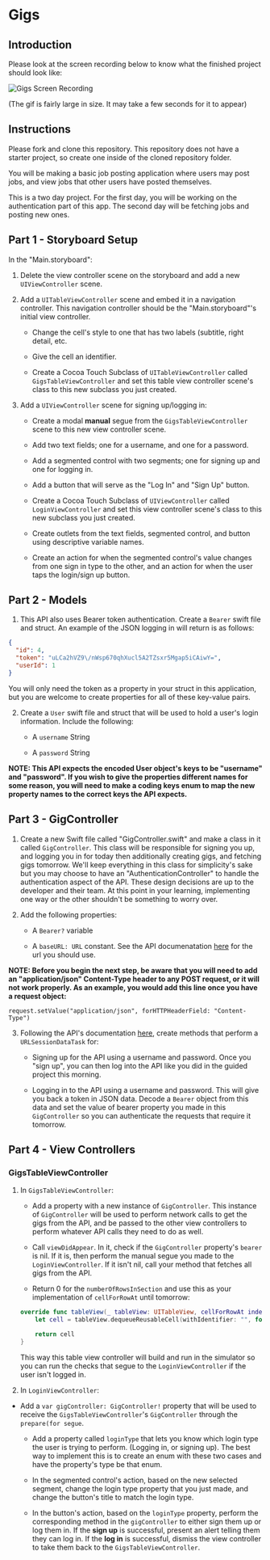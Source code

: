 # Gigs

## Introduction

Please look at the screen recording below to know what the finished project should look like:

![Gigs Screen Recording](https://user-images.githubusercontent.com/16965587/57464723-71893d80-723a-11e9-87fe-1831188727e5.gif)

(The gif is fairly large in size. It may take a few seconds for it to appear)

## Instructions

Please fork and clone this repository. This repository does not have a starter project, so create one inside of the cloned repository folder.

You will be making a basic job posting application where users may post jobs, and view jobs that other users have posted themselves.

This is a two day project. For the first day, you will be working on the authentication part of this app. The second day will be fetching jobs and posting new ones.

## Part 1 - Storyboard Setup

In the "Main.storyboard":

1. Delete the view controller scene on the storyboard and add a new `UIViewController` scene.

2. Add a `UITableViewController` scene and embed it in a navigation controller. This navigation controller should be the "Main.storyboard"'s initial view controller.

    - Change the cell's style to one that has two labels (subtitle, right detail, etc.
    
    - Give the cell an identifier.
    
    - Create a Cocoa Touch Subclass of `UITableViewController` called `GigsTableViewController` and set this table view controller scene's class to this new subclass you just created.

3. Add a `UIViewController` scene for signing up/logging in:
    - Create a modal **manual** segue from the `GigsTableViewController` scene to this new view controller scene.
    
    - Add two text fields; one for a username, and one for a password.
    
    - Add a segmented control with two segments; one for signing up and one for logging in.
    
    - Add a button that will serve as the "Log In" and "Sign Up" button.
    
    - Create a Cocoa Touch Subclass of `UIViewController` called `LoginViewController` and set this view controller scene's class to this new subclass you just created.
    
    - Create outlets from the text fields, segmented control, and button using descriptive variable names.
    
    - Create an action for when the segmented control's value changes from one sign in type to the other, and an action for when the user taps the login/sign up button.

## Part 2 - Models

1. This API also uses Bearer token authentication. Create a `Bearer` swift file and struct. An example of the JSON logging in will return is as follows:

``` JSON
{
  "id": 4,
  "token": "uLCa2hVZ9\/nWsp670qhXucl5A2TZsxr5Mgap5iCAiwY=",
  "userId": 1
}
```

You will only need the token as a property in your struct in this application, but you are welcome to create properties for all of these key-value pairs.

2. Create a `User` swift file and struct that will be used to hold a user's login information. Include the following:

    - A `username` String
    
    - A `password` String

**NOTE: This API expects the encoded User object's keys to be "username" and "password". If you wish to give the properties different names for some reason, you will need to make a coding keys enum to map the new property names to the correct keys the API expects.**

## Part 3 - GigController

1. Create a new Swift file called "GigController.swift" and make a class in it called `GigController`. This class will be responsible for signing you up, and logging you in for today then additionally creating gigs, and fetching gigs tomorrow. We'll keep everything in this class for simplicity's sake but you may choose to have an "AuthenticationController" to handle the authentication aspect of the API. These design decisions are up to the developer and their team. At this point in your learning, implementing one way or the other shouldn't be something to worry over.

2. Add the following properties:
    
    - A `Bearer?` variable
    
    - A `baseURL: URL` constant. See the API documenatation [here](https://github.com/LambdaSchool/ios-gigs/blob/master/APIDocumentation.md) for the url you should use. 

**NOTE: Before you begin the next step, be aware that you will need to add an "application/json" Content-Type header to any POST request, or it will not work properly. As an example, you would add this line once you have a request object:**

```
request.setValue("application/json", forHTTPHeaderField: "Content-Type")
```

3. Following the API's documentation [here](https://github.com/LambdaSchool/ios-gigs/blob/master/APIDocumentation.md), create methods that perform a `URLSessionDataTask` for:

    - Signing up for the API using a username and password. Once you "sign up", you can then log into the API like you did in the guided project this morning.
    
    - Logging in to the API using a username and password. This will give you back a token in JSON data. Decode a `Bearer` object from this data and set the value of bearer property you made in this `GigController` so you can authenticate the requests that require it tomorrow.
    
## Part 4 - View Controllers

### GigsTableViewController

1. In `GigsTableViewController`:

    - Add a property with a new instance of `GigController`. This instance of `GigController` will be used to perform network calls to get the gigs from the API, and be passed to the other view controllers to perform whatever API calls they need to do as well.
    
    - Call `viewDidAppear`. In it, check if the `GigController` property's `bearer` is nil. If it is, then perform the manual segue you made to the `LoginViewController`. If it isn't nil, call your method that fetches all gigs from the API.
    
    - Return 0 for the `numberOfRowsInSection` and use this as your implementation of `cellForRowAt` until tomorrow:
    
    ```Swift
    override func tableView(_ tableView: UITableView, cellForRowAt indexPath: IndexPath) -> UITableViewCell {
        let cell = tableView.dequeueReusableCell(withIdentifier: "", for: indexPath)

        return cell
    }
    ```
    
    This way this table view controller will build and run in the simulator so you can run the checks that segue to the `LoginViewController` if the user isn't logged in.
    
2. In `LoginViewController`:

  - Add a `var gigController: GigController!` property that will be used to receive the `GigsTableViewController`'s `GigController` through the `prepare(for segue`.
  
    - Add a property called `loginType` that lets you know which login type the user is trying to perform. (Logging in, or signing up). The best way to implement this is to create an enum with these two cases and have the property's type be that enum.
    
    - In the segmented control's action, based on the new selected segment, change the login type property that you just made, and change the button's title to match the login type.
    
    - In the button's action, based on the `loginType` property, perform the corresponding method in the `gigController` to either sign them up or log them in. If the **sign up** is successful, present an alert telling them they can log in. If the **log in** is successful, dismiss the view controller to take them back to the `GigsTableViewController`.
    
